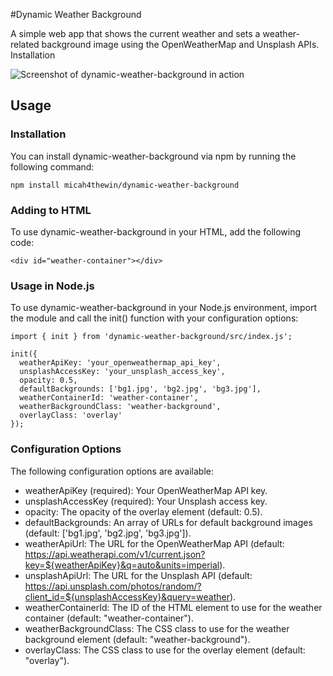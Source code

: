 #Dynamic Weather Background

A simple web app that shows the current weather and sets a weather-related background image using the OpenWeatherMap and Unsplash APIs.
Installation

<img src="images/screenshot.png" alt="Screenshot of dynamic-weather-background in action">

## Usage

### Installation

You can install dynamic-weather-background via npm by running the following command:

```
npm install micah4thewin/dynamic-weather-background
```

### Adding to HTML

To use dynamic-weather-background in your HTML, add the following code:

```
<div id="weather-container"></div>
```

### Usage in Node.js

To use dynamic-weather-background in your Node.js environment, import the module and call the init() function with your configuration options:

```
import { init } from 'dynamic-weather-background/src/index.js';

init({
  weatherApiKey: 'your_openweathermap_api_key',
  unsplashAccessKey: 'your_unsplash_access_key',
  opacity: 0.5,
  defaultBackgrounds: ['bg1.jpg', 'bg2.jpg', 'bg3.jpg'],
  weatherContainerId: 'weather-container',
  weatherBackgroundClass: 'weather-background',
  overlayClass: 'overlay'
});
```

### Configuration Options

The following configuration options are available:

- weatherApiKey (required): Your OpenWeatherMap API key.
- unsplashAccessKey (required): Your Unsplash access key.
- opacity: The opacity of the overlay element (default: 0.5).
- defaultBackgrounds: An array of URLs for default background images (default: ['bg1.jpg', 'bg2.jpg', 'bg3.jpg']).
- weatherApiUrl: The URL for the OpenWeatherMap API (default: https://api.weatherapi.com/v1/current.json?key=${weatherApiKey}&q=auto&units=imperial).
- unsplashApiUrl: The URL for the Unsplash API (default: https://api.unsplash.com/photos/random/?client_id=${unsplashAccessKey}&query=weather).
- weatherContainerId: The ID of the HTML element to use for the weather container (default: "weather-container").
- weatherBackgroundClass: The CSS class to use for the weather background element (default: "weather-background").
- overlayClass: The CSS class to use for the overlay element (default: "overlay").

